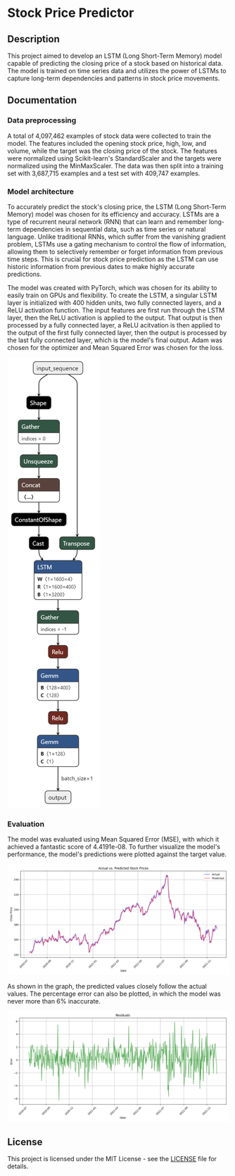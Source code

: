 # Stock Price Predictor

## Description

This project aimed to develop an LSTM (Long Short-Term Memory) model 
capable of predicting the closing price of a stock based on historical 
data. The model is trained on time series data and utilizes the power of 
LSTMs to capture long-term dependencies and patterns in stock price 
movements.

## Documentation

### Data preprocessing
A total of 4,097,462 examples of stock data were collected to train the model. 
The features included the opening stock price, high, low, and volume, while the 
target was the closing price of the stock. The features were normalized using 
Scikit-learn's StandardScaler and the targets were normalized using the MinMaxScaler. 
The data was then split into a training set with 3,687,715 examples and a test set 
with 409,747 examples.

### Model architecture
To accurately predict the stock's closing price, the LSTM (Long Short-Term Memory) model 
was chosen for its efficiency and accuracy. LSTMs are a type of recurrent neural network 
(RNN) that can learn and remember long-term dependencies in sequential data, such as 
time series or natural language. Unlike traditional RNNs, which suffer from the 
vanishing gradient problem, LSTMs use a gating mechanism to control the flow of 
information, allowing them to selectively remember or forget information from previous 
time steps. This is crucial for stock price prediction as the LSTM can use historic
information from previous dates to make highly accurate predictions.

The model was created with PyTorch, which was chosen for its ability to easily train on
GPUs and flexibility. To create the LSTM, a singular LSTM layer is initialized with 400
hidden units, two fully connected layers, and a ReLU activation function. The input 
features are first run through the LSTM layer, then the ReLU activation is applied to
the output. That output is then processed by a fully connected layer, a ReLU acitvation
is then applied to the output of the first fully connected layer, then the output is
processed by the last fully connected layer, which is the model's final output. Adam 
was chosen for the optimizer and Mean Squared Error was chosen for the loss.

![image](LSTM.png)

### Evaluation
The model was evaluated using Mean Squared Error (MSE), with which it achieved a fantastic
score of 4.4191e-08. To further visualize the model's performance, the model's predictions
were plotted against the target value.

![graph1](predictions.png)

As shown in the graph, the predicted values closely follow the actual values. The percentage
error can also be plotted, in which the model was never more than 6% inaccurate.

![graph2](residuals.png)

## License

This project is licensed under the MIT License - see the 
[LICENSE](LICENSE) file for details.
